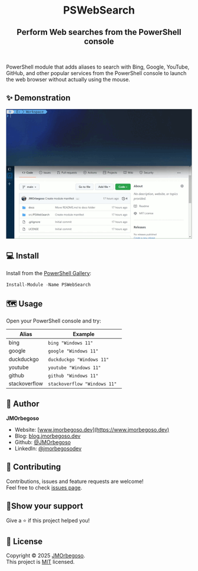 <h1 align="center">PSWebSearch</h1>
<h2 align="center">Perform Web searches from the PowerShell console</h2>

<br/>

PowerShell module that adds aliases to search with Bing, Google, YouTube, GitHub, and other popular services from the PowerShell console to launch the web browser without actually using the mouse.

## ✨ Demonstration

![PSWebSearch demonstration](https://raw.githubusercontent.com/JMOrbegoso/PSWebSearch/main/docs/img/demonstration.gif)

## 💻 Install

Install from the [PowerShell Gallery](https://www.powershellgallery.com/packages/PSWebSearch/):

```PowerShell
Install-Module -Name PSWebSearch
```

## 🗺️ Usage

Open your PowerShell console and try:

| Alias         | Example                       |
| ------------- | ----------------------------- |
| bing          | `bing "Windows 11"`           |
| google        | `google "Windows 11"`         |
| duckduckgo    | `duckduckgo "Windows 11"`     |
| youtube       | `youtube "Windows 11"`        |
| github        | `github "Windows 11"`         |
| stackoverflow | `stackoverflow "Windows 11" ` |

## 👤 Author

**JMOrbegoso**

- Website: [www.jmorbegoso.dev](https://www.jmorbegoso.dev)
- Blog: [blog.jmorbegoso.dev](https://blog.jmorbegoso.dev)
- Github: [@JMOrbegoso](https://github.com/JMOrbegoso/)
- LinkedIn: [@jmorbegosodev](https://www.linkedin.com/in/jmorbegosodev/)

## 🤝 Contributing

Contributions, issues and feature requests are welcome!<br />Feel free to check [issues page](https://github.com/JMOrbegoso/PSWebSearch/issues/).

## 🌟Show your support

Give a ⭐️ if this project helped you!

## 📝 License

Copyright © 2025 [JMOrbegoso](https://github.com/JMOrbegoso).<br />
This project is [MIT](https://github.com/JMOrbegoso/PSWebSearch/blob/main/LICENSE) licensed.
